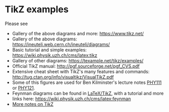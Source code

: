 # TikZ examples

Please see
* Gallery of the above diagrams and more: https://www.tikz.net/
* Gallery of the above diagrams: https://ineuteli.web.cern.ch/ineuteli/diagrams/
* Basic tutorial and simple examples: https://wiki.physik.uzh.ch/cms/latex:tikz
* Gallery of other diagrams: https://texample.net/tikz/examples/
* Official TikZ manual: http://pgf.sourceforge.net/pgf_CVS.pdf
* Extensive cheat sheet with TikZ's many features and commands: http://tug.ctan.org/info/visualtikz/VisualTikZ.pdf
* Some of this figures are used for Ben Kilminster's lecture notes [PHY111](https://www.physik.uzh.ch/de/lehre/PHY111/HS2020.html#Lecture_information) or [PHY121](https://www.physik.uzh.ch/de/lehre/PHY121/FS2021.html#Lecture_information).
* Feynman diagrams can be found in [LaTeX/TikZ](../feynman), with a tutorial and more links here: https://wiki.physik.uzh.ch/cms/latex:feynman
* [More notes on TikZ](https://www.evernote.com/shard/s463/sh/93d3bd2b-50bf-498d-85fb-85c3c9ee1e60/22ecb111c0a40e0edeb2c15da5679640)
